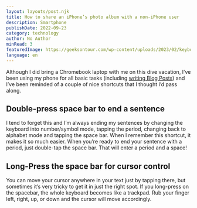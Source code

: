 ```yaml
---
layout: layouts/post.njk
title: How to share an iPhone’s photo album with a non-iPhone user
description: Smartphone
publishDate: 2022-09-23
category: technology
author: No Author
minRead: 3
featuredImage: https://geeksontour.com/wp-content/uploads/2023/02/keyboard-768x593.png
language: en
---
```


<!--StartFragment-->

Although I did bring a Chromebook laptop with me on this dive vacation, I’ve been using my phone for all basic tasks (including [writing Blog Posts](https://geeksontour.com/2023/02/if-you-can-send-an-email-you-can-write-a-blog/)) and I’ve been reminded of a couple of nice shortcuts that I thought I’d pass along.

## Double-press space bar to end a sentence

I tend to forget this and I’m always ending my sentences by changing the keyboard into number/symbol mode, tapping the period, changing back to alphabet mode and tapping the space bar. When I remember this shortcut, it makes it so much easier. When you’re ready to end your sentence with a period, just double-tap the space bar. That will enter a period and a space!

## Long-Press the space bar for cursor control

You can move your cursor anywhere in your text just by tapping there, but sometimes it’s very tricky to get it in just the right spot. If you long-press on the spacebar, the whole keyboard becomes like a trackpad. Rub your finger left, right, up, or down and the cursor will move accordingly.

<!--EndFragment-->

